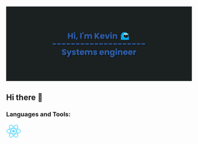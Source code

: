![MasterHead](https://github.com/Kevinsansuor/Kevinsansuor/blob/main/banner.png)
## Hi there 👋

<h3 align="left">Languages and Tools:</h3>
<p align="left"> <a href="https://github.com/devicons/devicon/blob/master/icons/react/react-original.svg" target="_blank"> <img src="https://github.com/devicons/devicon/blob/master/icons/react/react-original.svg" alt="REACT" width="40" height="40"/> </a> </p>


<!--
**Kevinsansuor/Kevinsansuor** is a ✨ _special_ ✨ repository because its `README.md` (this file) appears on your GitHub profile.

Here are some ideas to get you started:

- 🔭 I’m currently working on ...
- 🌱 I’m currently learning ...
- 👯 I’m looking to collaborate on ...
- 🤔 I’m looking for help with ...
- 💬 Ask me about ...
- 📫 How to reach me: ...
- 😄 Pronouns: ...
- ⚡ Fun fact: ...
-->
